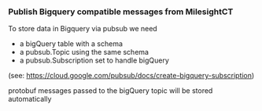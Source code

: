 ### Publish Bigquery compatible messages from MilesightCT

To store data in Bigquery via pubsub we need 
* a bigQuery table with a schema
* a pubsub.Topic using the same schema
* a pubsub.Subscription set to handle bigQuery

(see: https://cloud.google.com/pubsub/docs/create-bigquery-subscription)

protobuf messages passed to the bigQuery topic will be stored automatically